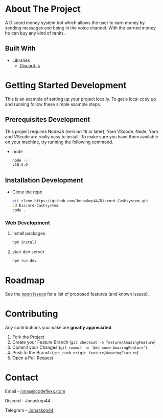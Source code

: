 # About The Project

A Discord money system bot which allows the user to earn money by sending messages and being in the voice channel. With the earned money he can buy any kind of ranks.

## Built With

- Libraries
  - [Discord.js](https://discord.js.org/)

<!-- GETTING STARTED DEVELOPMENT  -->

# Getting Started Development

This is an example of setting up your project locally.
To get a local copy up and running follow these simple example steps.

## Prerequisites Development

This project requires NodeJS (version 16 or later), Yarn VScode. Node, Yarn and VScode are really easy to install. To make sure you have them available on your machine, try running the following command.

- node

  ```sh
  node -v
  v18.5.0
  ```

## Installation Development

- Clone the repo

  ```sh
  git clone https://github.com/Jonaskop44/Discord-Cashsystem.git
  cd Discord-Cashsystem
  code .
  ```

### Web Development

1. install packages

   ```sh
   npm install
   ```

2. start dev server

   ```sh
   npm run dev
   ```

<!-- ROADMAP -->

# Roadmap

See the [open issues](https://github.com/Jonaskop44/Discord-Cashsystem/issues) for a list of proposed features (and known issues).

<!-- CONTRIBUTING -->

# Contributing

Any contributions you make are **greatly appreciated**.

1. Fork the Project
2. Create your Feature Branch (`git checkout -b feature/AmazingFeature`)
3. Commit your Changes (`git commit -m 'Add some AmazingFeature'`)
4. Push to the Branch (`git push origin feature/AmazingFeature`)
5. Open a Pull Request

<!-- CONTACT -->

# Contact

Email - jonas@codeflexx.com

Discord - Jonaskop44

Telegram - [Jonaskop44](https://t.me/Jonaskop44)
